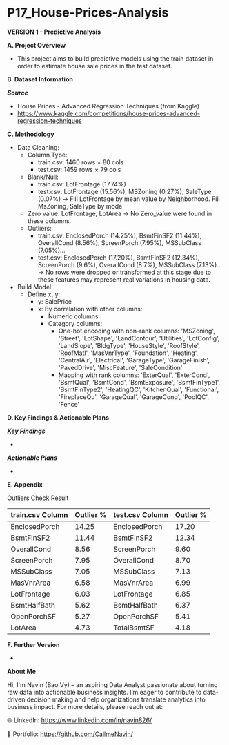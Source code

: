 # P17_House-Prices-Analysis

**VERSION 1 - Predictive Analysis**

**A. Project Overview**

- This project aims to build predictive models using the train dataset in order to estimate house sale prices in the test dataset.

**B. Dataset Information**

_**Source**_

- House Prices - Advanced Regression Techniques (from Kaggle)
- https://www.kaggle.com/competitions/house-prices-advanced-regression-techniques

**C. Methodology**

- Data Cleaning:
  + Column Type:
    - train.csv: 1460 rows × 80 cols
    - test.csv: 1459 rows × 79 cols
  + Blank/Null:
    - train.csv: LotFrontage (17.74%)
    - test.csv: LotFrontage (15.56%), MSZoning (0.27%), SaleType (0.07%)
  → Fill LotFrontage by mean value by Neighborhood. Fill MsZoning, SaleType by mode
  + Zero value: LotFrontage, LotArea
  → No Zero_value were found in these columns.
  + Outliers:
    - train.csv: EnclosedPorch (14.25%), BsmtFinSF2 (11.44%), OverallCond (8.56%), ScreenPorch (7.95%), MSSubClass (7.05%)...
    - test.csv: EnclosedPorch (17.20%), BsmtFinSF2 (12.34%), ScreenPorch (9.6%), OverallCond (8.7%), MSSubClass (7.13%)...
  → No rows were dropped or transformed at this stage due to these features may represent real variations in housing data.
- Build Model:
  + Define x, y:
    - y: SalePrice
    - x: By correlation with other columns:
      + Numeric columns
      + Category columns:
        - One-hot encoding with non-rank columns: 'MSZoning', 'Street', 'LotShape', 'LandContour', 'Utilities', 'LotConfig', 'LandSlope', 'BldgType', 'HouseStyle', 'RoofStyle', 'RoofMatl', 'MasVnrType', 'Foundation', 'Heating', 'CentralAir', 'Electrical', 'GarageType', 'GarageFinish', 'PavedDrive', 'MiscFeature', 'SaleCondition'
        - Mapping with rank columns: 'ExterQual', 'ExterCond', 'BsmtQual', 'BsmtCond', 'BsmtExposure', 'BsmtFinType1', 'BsmtFinType2', 'HeatingQC', 'KitchenQual', 'Functional', 'FireplaceQu', 'GarageQual', 'GarageCond', 'PoolQC', 'Fence'

**D. Key Findings & Actionable Plans**

_**Key Findings**_

- 

_**Actionable Plans**_

- 

**E. Appendix**

Outliers Check Result

| train.csv Column | Outlier % | test.csv Column | Outlier % |
|------------------|-----------|-----------------|-----------|
| EnclosedPorch    | 14.25     | EnclosedPorch   | 17.20     |
| BsmtFinSF2       | 11.44     | BsmtFinSF2      | 12.34     |
| OverallCond      | 8.56      | ScreenPorch     | 9.60      |
| ScreenPorch      | 7.95      | OverallCond     | 8.70      |
| MSSubClass       | 7.05      | MSSubClass      | 7.13      |
| MasVnrArea       | 6.58      | MasVnrArea      | 6.99      |
| LotFrontage      | 6.03      | LotFrontage     | 6.85      |
| BsmtHalfBath     | 5.62      | BsmtHalfBath    | 6.37      |
| OpenPorchSF      | 5.27      | OpenPorchSF     | 5.41      |
| LotArea          | 4.73      | TotalBsmtSF     | 4.18      |

**F. Further Version**

- 

**About Me**

Hi, I'm Navin (Bao Vy) – an aspiring Data Analyst passionate about turning raw data into actionable business insights. I’m eager to contribute to data-driven decision making and help organizations translate analytics into business impact. For more details, please reach out at:

🌐 LinkedIn: https://www.linkedin.com/in/navin826/

📂 Portfolio: https://github.com/CallmeNavin/
